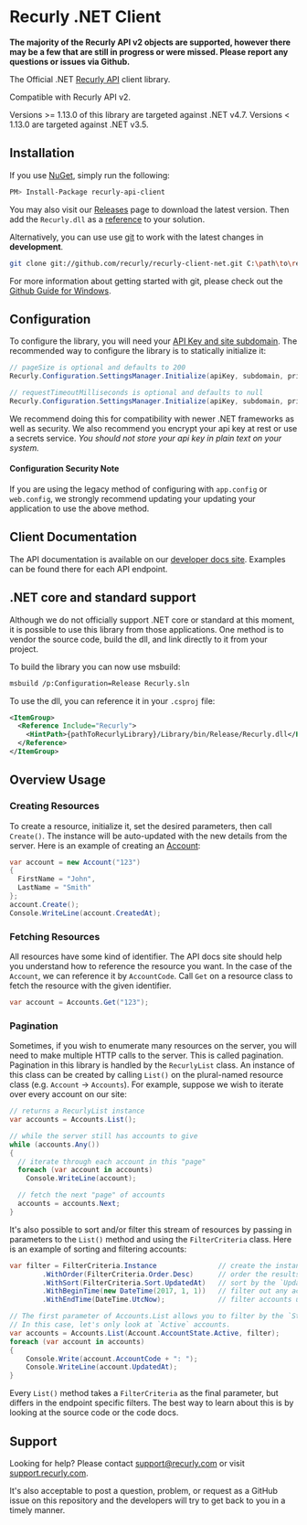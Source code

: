 # Recurly .NET Client

**The majority of the Recurly API v2 objects are supported, however there may be a
few that are still in progress or were missed. Please report any questions or issues via Github.**

The Official .NET [Recurly API](https://dev.recurly.com/docs/getting-started) client library.

Compatible with Recurly API v2.

Versions >= 1.13.0 of this library are targeted against .NET v4.7.
Versions < 1.13.0 are targeted against .NET v3.5.

## Installation

If you use [NuGet](http://www.nuget.org/), simply run the following:

```sh
PM> Install-Package recurly-api-client
```

You may also visit our [Releases](https://github.com/recurly/recurly-client-net/releases) page to
download the latest version. Then add the `Recurly.dll` as a
[reference](http://msdn.microsoft.com/en-us/library/hh708954.aspx) to your solution.

Alternatively, you can use use [git](http://git-scm.com/) to work with the latest changes in **development**.

```sh
git clone git://github.com/recurly/recurly-client-net.git C:\path\to\recurly
```

For more information about getting started with git, please check out the
[Github Guide for Windows](http://github.com/guides/using-git-and-github-for-the-windows-for-newbies).

## Configuration

To configure the library, you will need your [API Key and site subdomain](https://app.recurly.com/go/developer/api_access).
The recommended way to configure the library is to statically initialize it:

```csharp
// pageSize is optional and defaults to 200
Recurly.Configuration.SettingsManager.Initialize(apiKey, subdomain, privateKey, pageSize);
```

```csharp
// requestTimeoutMilliseconds is optional and defaults to null
Recurly.Configuration.SettingsManager.Initialize(apiKey, subdomain, privateKey, pageSize, requestTimeoutMilliseconds);
```

We recommend doing this for compatibility with newer .NET frameworks as well as security. We also recommend you encrypt
your api key at rest or use a secrets service. *You should not store your api key in plain text on your system.*

#### Configuration Security Note

If you are using the legacy method of configuring with `app.config` or `web.config`, we strongly recommend updating your
updating your application to use the above method.

## Client Documentation

The API documentation is available on our [developer docs site](https://dev.recurly.com/docs/getting-started). Examples can be found there for each API endpoint.

## .NET core and standard support

Although we do not officially support .NET core or standard at this moment, it is possible to use this library
from those applications. One method is to vendor the source code, build the dll, and link directly to it from
your project.

To build the library you can now use msbuild:

```bash
msbuild /p:Configuration=Release Recurly.sln
```

To use the dll, you can reference it in your `.csproj` file:

```xml
<ItemGroup>
  <Reference Include="Recurly">
    <HintPath>{pathToRecurlyLibrary}/Library/bin/Release/Recurly.dll</HintPath>
  </Reference>
</ItemGroup>
```

## Overview Usage

### Creating Resources

To create a resource, initialize it, set the desired parameters, then call `Create()`.
The instance will be auto-updated with the new details from the server. Here is an
example of creating an [Account](https://dev.recurly.com/docs/create-an-account):

```c#
var account = new Account("123")
{
  FirstName = "John",
  LastName = "Smith"
};
account.Create();
Console.WriteLine(account.CreatedAt);
```

### Fetching Resources

All resources have some kind of identifier. The API docs site should help you understand how to reference
the resource you want. In the case of the `Account`, we can reference it by `AccountCode`. Call `Get` on a
resource class to fetch the resource with the given identifier.

```c#
var account = Accounts.Get("123");
```

### Pagination

Sometimes, if you wish to enumerate many resources on the server, you will need to make multiple HTTP calls to the server.
This is called pagination. Pagination in this library is handled by the `RecurlyList` class. An instance of this class can be
created by calling `List()` on the plural-named resource class (e.g. `Account` -> `Accounts`). For example, suppose we wish to
iterate over every account on our site:

```c#
// returns a RecurlyList instance
var accounts = Accounts.List();

// while the server still has accounts to give
while (accounts.Any())
{
  // iterate through each account in this "page"
  foreach (var account in accounts)
    Console.WriteLine(account);

  // fetch the next "page" of accounts
  accounts = accounts.Next;
}
```

It's also possible to sort and/or filter this stream of resources by passing in parameters to the `List()` method and
using the `FilterCriteria` class. Here is an example of sorting and filtering accounts:

```c#
var filter = FilterCriteria.Instance               // create the instance
        .WithOrder(FilterCriteria.Order.Desc)      // order the results in "descending" order
        .WithSort(FilterCriteria.Sort.UpdatedAt)   // sort by the `UpdatedAt` property
        .WithBeginTime(new DateTime(2017, 1, 1))   // filter out any accounts updated before January 1st, 2017
        .WithEndTime(DateTime.UtcNow);             // filter accounts updated to this moment (could be any date after `BeginTime`)

// The first parameter of Accounts.List allows you to filter by the `State` of the account.
// In this case, let's only look at `Active` accounts.
var accounts = Accounts.List(Account.AccountState.Active, filter);
foreach (var account in accounts)
{
    Console.Write(account.AccountCode + ": ");
    Console.WriteLine(account.UpdatedAt);
}
```

Every `List()` method takes a `FilterCriteria` as the final parameter, but differs in the endpoint specific filters.
The best way to learn about this is by looking at the source code or the code docs.

## Support

Looking for help? Please contact [support@recurly.com](mailto:support@recurly.com) or visit
[support.recurly.com](https://support.recurly.com).

It's also acceptable to post a question, problem, or request as a GitHub issue on this repository and the developers
will try to get back to you in a timely manner.
